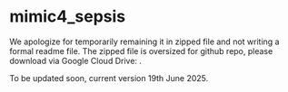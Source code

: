 # mimic4_sepsis
We apologize for temporarily remaining it in zipped file and not writing a formal readme file.
The zipped file is oversized for github repo, please download via Google Cloud Drive: .

To be updated soon, current version 19th June 2025.
